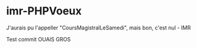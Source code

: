 # imr-PHPVoeux
J'aurais pu l'appeller "CoursMagistralLeSamedi", mais bon, c'est nul - IMR

Test commit
OUAIS GROS
